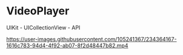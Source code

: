 # VideoPlayer

UIKit - UICollectionView - API

https://user-images.githubusercontent.com/105241367/234364167-1616c783-94d4-4f92-ab07-8f2d48447b82.mp4

